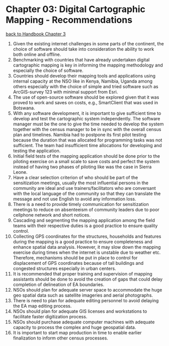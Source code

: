 # Chapter 03: Digital Cartographic Mapping - Recommendations
[back to Handbook Chapter 3](https://tech-acs.github.io/e-census-handbook/docs/category/chapter-03-digital-cartographic-mapping)

1.	Given the existing internet challenges in some parts of the continent, the choice of software should take into consideration the ability to work both online and offline.
2.	Benchmarking with countries that have already undertaken digital cartographic mapping is key in informing the mapping methodology and especially the choice of software. 
3.	Countries should develop their mapping tools and applications using internal capacity at the NSO like in Kenya, Namibia, Uganda  among others especially with the choice of simple and tried software such as ArcGIS-survey 123 with minimal support from Esri. 
4.	The use of open-source software should be explored given that it was proved to work and saves on costs, e.g., SmartClient that was used in Botswana.
5.	With any software development, it is important to give sufficient time to develop and test the cartographic system independently. The software manager must be the one to give the time needed to develop the system together with the census manager to be in sync with the overall census plan and timelines. Namibia had to postpone its first pilot testing because the duration that was allocated for programming tasks was not sufficient. The team had insufficient time allocations for developing and testing the application.
6.	Initial field tests of the mapping application should be done prior to the piloting exercise on a small scale to save costs and perfect the system instead of having two phases of piloting like was the case in Sierra Leone.
7.	Have a clear selection criterion of who should be part of the sensitization meetings, usually the most influential persons in the community are ideal and use trainers/facilitators who are conversant with the local language of the community so that they can translate the message and not use English to avoid any information loss.
8.	There is a need to provide timely communication for sensitization meetings to reduce on absenteeism of community leaders due to poor cellphone network and short notices. 
9.	Cascading and segmenting the mapping application among the field teams with their respective duties is a good practice to ensure quality control.
10.	Collecting GPS coordinates for the structures, households and features during the mapping is a good practice to ensure completeness and enhance spatial data analysis. However, it may slow down the mapping exercise during times when the internet is unstable due to weather etc. Therefore, mechanisms  should be put in place to control for displacement of GPS coordinates because of tall buildings and congested structures especially in urban centers.
11.	It is recommended that proper training and supervision of mapping assistants should be done to avoid the creation of gaps that could delay completion of delineation of EA boundaries. 
12.	NSOs should plan for adequate server space to accommodate the huge geo spatial data such as satellite imageries and aerial photographs. 
13.	There is need to plan for adequate editing personnel to avoid delaying the EA map editing process. 
14.	NSOs should plan for adequate GIS licenses and workstations to facilitate faster digitization process.
15.	NSOs should purchase adequate computer machines  with adequate capacity to process the complex and huge geospatial data. 
16.	It is important to start map production in time to enable earlier finalization to inform other census processes.  

